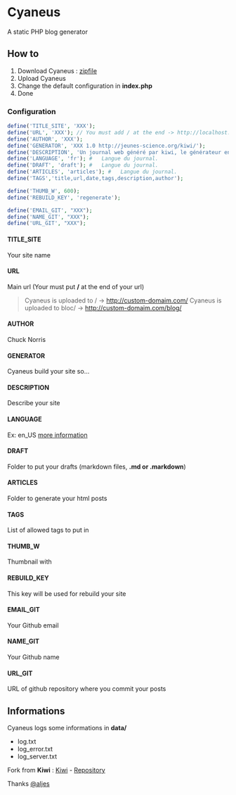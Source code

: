 # Cyaneus

A static PHP blog generator

## How to

1. Download Cyaneus : [zipfile](https://github.com/dhoko/cyaneus/archive/master.zip)
2. Upload Cyaneus
3. Change the default configuration in **index.php**
4. Done


### Configuration 


```PHP
define('TITLE_SITE', 'XXX');
define('URL', 'XXX'); // You must add / at the end -> http://localhost:8042/
define('AUTHOR', 'XXX');
define('GENERATOR', 'XXX 1.0 http://jeunes-science.org/kiwi/');
define('DESCRIPTION', 'Un journal web généré par kiwi, le générateur endémique.');
define('LANGUAGE', 'fr'); #   Langue du journal.
define('DRAFT', 'draft'); #   Langue du journal.
define('ARTICLES', 'articles'); #   Langue du journal.
define('TAGS','title,url,date,tags,description,author');

define('THUMB_W', 600);
define('REBUILD_KEY', 'regenerate');

define('EMAIL_GIT', "XXX");
define('NAME_GIT', "XXX");
define('URL_GIT', "XXX");
```

#### TITLE_SITE

Your site name

#### URL

Main url (Your must put  **/** at the end of your url)
> Cyaneus is uploaded to / -> http://custom-domaim.com/ 
> Cyaneus is uploaded to bloc/ -> http://custom-domaim.com/blog/

#### AUTHOR

Chuck Norris

#### GENERATOR

Cyaneus build your site so...

#### DESCRIPTION

Describe your site

#### LANGUAGE

Ex: en_US [more information](http://xml.coverpages.org/iso639a.html)

#### DRAFT

Folder to put your drafts (markdown files, **.md or .markdown**)

#### ARTICLES

Folder to generate your html posts

#### TAGS

List of allowed tags to put in <head>

#### THUMB_W

Thumbnail with

#### REBUILD_KEY

This key will be used for rebuild your site 

#### EMAIL_GIT

Your Github email

#### NAME_GIT

Your Github name

#### URL_GIT

URL of github repository where you commit your posts

## Informations

Cyaneus logs some informations in **data/**
- log.txt 
- log_error.txt 
- log_server.txt 

Fork from **Kiwi** : [Kiwi](http://jeunes-science.org/kiwi/) - [Repository](http://darcsden.com/aljes/kiwi-0)

Thanks [@aljes](https://twitter.com/aljes)

